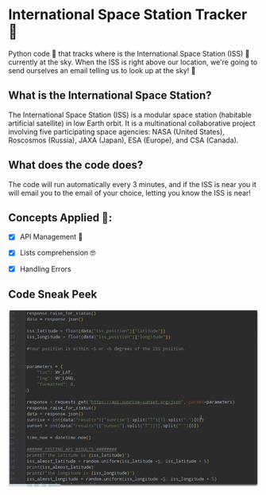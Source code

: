 # International Space Station Tracker 🌌
Python code 🤖 that tracks where is the International Space Station (ISS) 🚀 currently at the sky. When the ISS is right above our location, we're going to send ourselves an email telling us to look up at the sky! 🌌

## What is the International Space Station?
The International Space Station (ISS) is a modular space station (habitable artificial satellite) in low Earth orbit. It is a multinational collaborative project involving five participating space agencies: NASA (United States), Roscosmos (Russia), JAXA (Japan), ESA (Europe), and CSA (Canada).

## What does the code does?
The code will run automatically every 3 minutes, and if the ISS is near you it will email you to the email of your choice, letting you know the ISS is near! 

## Concepts Applied 🧐:
- [x] API Management 🎨
  
- [x] Lists comprehension 🤓

- [x] Handling Errors

## Code Sneak Peek
![image](image1.gif)